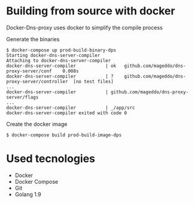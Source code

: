 # Building from source with docker

Docker-Dns-proxy uses docker to simplify the compile process


Generate the binaries

	$ docker-compose up prod-build-binary-dps
	Starting docker-dns-server-compiler
	Attaching to docker-dns-server-compiler
	docker-dns-server-compiler           | ok  	github.com/mageddo/dns-proxy-server/conf	0.008s
	docker-dns-server-compiler           | ?   	github.com/mageddo/dns-proxy-server/controller	[no test files]
	...
	docker-dns-server-compiler           | github.com/mageddo/dns-proxy-server/flags
	...
	docker-dns-server-compiler           | _/app/src
	docker-dns-server-compiler exited with code 0

Create the docker image

    $ docker-compose build prod-build-image-dps

# Used tecnologies 

* Docker
* Docker Compose
* Git
* Golang 1.9
